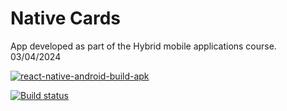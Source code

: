 # Native Cards
App developed as part of the Hybrid mobile applications course. 03/04/2024

[![react-native-android-build-apk](https://github.com/profjordanov/nativecards/actions/workflows/build.yml/badge.svg?branch=main)](https://github.com/profjordanov/nativecards/actions/workflows/build.yml)

[![Build status](https://build.appcenter.ms/v0.1/apps/85596618-c359-4c68-a2f6-5cd98bd1ad52/branches/main/badge)](https://appcenter.ms)
